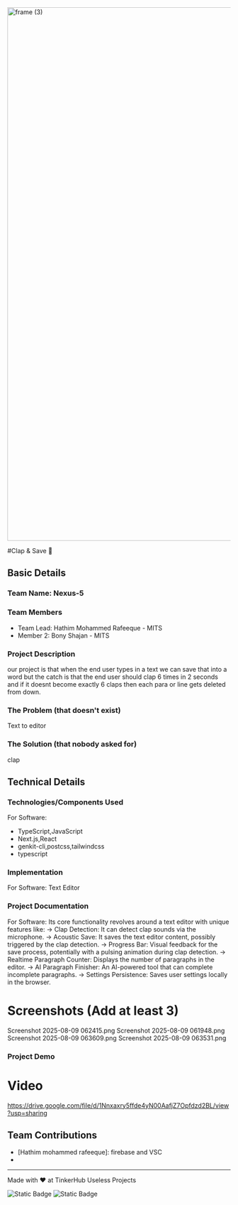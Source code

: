 <img width="3188" height="1202" alt="frame (3)" src="https://github.com/user-attachments/assets/517ad8e9-ad22-457d-9538-a9e62d137cd7" />


#Clap & Save 🎯


## Basic Details
### Team Name: Nexus-5


### Team Members
- Team Lead: Hathim Mohammed Rafeeque - MITS
- Member 2: Bony Shajan - MITS

### Project Description
our project is that when the end user types in a text we can save that into a word but the catch is that the end user should clap 6 times in 2 seconds and if it doesnt become exactly 6 claps then each para or line gets deleted from down.

### The Problem (that doesn't exist)
Text to editor

### The Solution (that nobody asked for)
clap

## Technical Details
### Technologies/Components Used
For Software:
- TypeScript,JavaScript
- Next.js,React
- genkit-cli,postcss,tailwindcss
- typescript

### Implementation
For Software: Text Editor

### Project Documentation
For Software:
 Its core functionality revolves around a text editor with unique features like:
-> Clap Detection: It can detect clap sounds via the microphone.
-> Acoustic Save: It saves the text editor content, possibly triggered by the clap detection.
-> Progress Bar: Visual feedback for the save process, potentially with a pulsing animation during clap detection.
-> Realtime Paragraph Counter: Displays the number of paragraphs in the editor.
-> AI Paragraph Finisher: An AI-powered tool that can complete incomplete paragraphs.
-> Settings Persistence: Saves user settings locally in the browser.

# Screenshots (Add at least 3)
Screenshot 2025-08-09 062415.png
Screenshot 2025-08-09 061948.png
Screenshot 2025-08-09 063609.png
Screenshot 2025-08-09 063531.png

### Project Demo
# Video
https://drive.google.com/file/d/1Nnxaxry5ffde4yN00AafjZ7Opfdzd2BL/view?usp=sharing



## Team Contributions
- [Hathim mohammed rafeeque]: firebase and VSC
- [Bony Shajan]: HTML,CSS

---
Made with ❤️ at TinkerHub Useless Projects 

![Static Badge](https://img.shields.io/badge/TinkerHub-24?color=%23000000&link=https%3A%2F%2Fwww.tinkerhub.org%2F)
![Static Badge](https://img.shields.io/badge/UselessProjects--25-25?link=https%3A%2F%2Fwww.tinkerhub.org%2Fevents%2FQ2Q1TQKX6Q%2FUseless%2520Projects)



